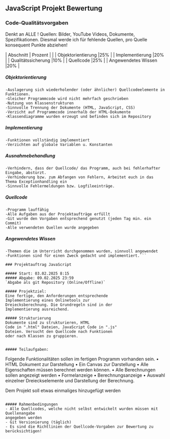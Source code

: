 ## JavaScript Projekt Bewertung
### Code-Qualitätsvorgaben


Denkt an ALLE ! Quellen: Bilder, YouTube Videos, Dokumente, Spezifikationen. 
Diesmal werde ich für fehlende Quellen, pro Quelle konsequent Punkte abziehen!


| Abschnitt | Prozent  |
|
| Objektorientierung		|25%       |
| Implementierung			|20%       |
| Qualitätssicherung		|10%       |
| Quellcode					|25%       |
| Angewendetes Wissen		|20%       |


##### Objektorientierung
```
-Auslagerung sich wiederholender (oder ähnlicher) Quellcodeelemente in Funktionen.
-Gleicher Programmcode wird nicht mehrfach geschrieben
-Nutzung von Klassenstrukturen
-Sinnvolle Trennung der Dokumente (HTML, JavaScript, CSS)
-Verzicht auf Programmcode innerhalb der HTML-Dokumente
-Klassendiagramme wurden erzeugt und befinden sich im Repository
```
##### Implementierung
```
-Funktionen vollständig implementiert
-Verzichten auf globale Variablen u. Konstanten
```

##### Ausnahmebehandlung
```
-Verhindern, dass der Quellcode/ das Programm, auch bei fehlerhafter Eingabe, abstürzt.
-Verhinderung bzw. zum Abfangen von Fehlern, Arbeitet euch in das Thema Exceptionhandling ein
-Sinnvolle Fehlermeldungen bzw. Logfileeinträge.
```
##### Quellcode
```
-Programm lauffähig
-Alle Aufgaben aus der Projektaufträge erfüllt
-Git wurde den Vorgaben entsprechend genutzt (jeden Tag min. ein Commit)
-Alle verwendeten Quellen wurde angegeben
```

##### Angewendetes Wissen
```
-Themen die im Unterricht durchgenommen wurden, sinnvoll angewendet
-Funktionen sind für einen Zweck gedacht und implementiert.```

### Projektauftrag JavaScript

##### Start: 03.02.2025 8:15
##### Abgabe: 09.02.2025 23:59
`Abgabe als git Repository (Online/Offline)`

##### Projektziel:
Eine fertige, den Anforderungen entsprechende
Implementierung eines Onlinetools zur
Dreiecksberechnung. Die Grundregeln sind in der
Implementierung ausreichend.

##### Strukturierung
Dokumente sind zu strukturieren, HTML
Code in ".html" Dateien, JavaScript Code in ".js"
Dateien. Versucht den Quellcode nach Funktionen
oder nach Klassen zu gruppieren.


##### Teilaufgaben:

```
Folgende Funktionalitäten sollen im fertigen Programm vorhanden sein.
• HTML Dokument zur Darstellung
• Ein Canvas zur Darstellung
• Alle Eigenschaften müssen berechnet werden können.
• Alle Berechnungen sollen angezeigt werden
• Formelanzeige
• Berechnungsanzeige
• Auswahl einzelner Dreieckselemente und Darstellung der Berechnung. 


Dem Projekt soll etwas einmaliges hinzugefügt werden
```

##### Rahmenbedingungen
- Alle Quellcodes, welche nicht selbst entwickelt wurden müssen mit Quellenangabe 
angegeben werden
- Git Versionierung (täglich)
- Es sind die Richtlinien der Quellcode-Vorgaben zur Bewertung zu berücksichtigen!
